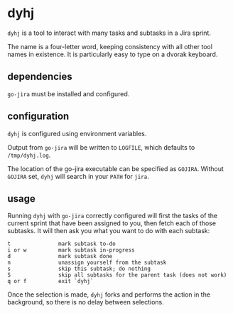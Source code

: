 # dyhj

`dyhj` is a tool to interact with many tasks and subtasks in a Jira sprint.

The name is a four-letter word, keeping consistency with all other tool names in existence. It is particularly easy to type on a dvorak keyboard.

## dependencies

`go-jira` must be installed and configured.

## configuration

`dyhj` is configured using environment variables.

Output from `go-jira` will be written to `LOGFILE`, which defaults to
`/tmp/dyhj.log`.

The location of the go-jira executable can be specified as `GOJIRA`. Without
`GOJIRA` set, `dyhj` will search in your `PATH` for `jira`.

## usage

Running `dyhj` with `go-jira` correctly configured will first the tasks of the
current sprint that have been assigned to you, then fetch each of those
subtasks. It will then ask you what you want to do with each subtask:

```
t               mark subtask to-do
i or w          mark subtask in-progress
d               mark subtask done
n               unassign yourself from the subtask
s               skip this subtask; do nothing
S               skip all subtasks for the parent task (does not work)
q or f          exit `dyhj`
```

Once the selection is made, `dyhj` forks and performs the action in the
background, so there is no delay between selections.
